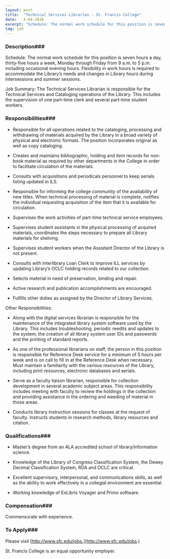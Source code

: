 ```yaml
---
layout: post
title:  "Technical Services Librarian - St. Francis College"
date:   4-04-2016
excerpt: "Schedule: The normal work schedule for this position is seven hours a day, thirty-five hours a week, Monday through Friday from 9 a.m. to 5 p.m. including occasional evening hours. Flexibility in work hours is required to accommodate the Library’s needs and changes in Library hours during intersessions and summer..."
tag: job
---
```


### Description###

Schedule: The normal work schedule for this position is seven hours a day, thirty-five hours a week, Monday through Friday from 9 a.m. to 5 p.m. including occasional evening hours. Flexibility in work hours is required to accommodate the Library’s needs and changes in Library hours during intersessions and summer sessions.
 
Job Summary: The Technical Services Librarian is responsible for the Technical Services and Cataloging operations of the Library.  This includes the supervision of one part-time clerk and several part-time student workers.


### Responsibilities###

* Responsible for all operations related to the cataloging, processing and withdrawing of materials acquired by the Library in a broad variety of physical and electronic formats.  The position incorporates original as well as copy cataloging.

* Creates and maintains bibliographic, holding and item records for non-book material as required by other departments in the College in order to facilitate circulation of the materials. 

* Consults with acquisitions and periodicals personnel to keep serials listing updated in ILS.

* Responsible for informing the college community of the availability of new titles. When technical processing of material is complete, notifies the individual requesting acquisition of the item that it is available for circulation.

* Supervises the work activities of part-time technical service employees.

* Supervises student assistants in the physical processing of acquired materials, coordinates the steps necessary to prepare all Library materials for shelving.

* Supervises student workers when the Assistant Director of the Library is not present.

* Consults with Interlibrary Loan Clerk to improve ILL services by updating Library’s OCLC holding records related to our collection.

* Selects material in need of preservation, binding and repair.

* Active research and publication accomplishments are encouraged.

* Fulfills other duties as assigned by the Director of Library Services.

Other Responsibilities:

* Along with the digital services librarian is responsible for the maintenance of the integrated library system software used by the Library.  This includes troubleshooting, periodic reedits and updates to the system, the creation of all library system user IDs and passwords and the printing of standard reports. 

* As one of the professional librarians on staff, the person in this position is responsible for Reference Desk service for a minimum of 5 hours per week and is on call to fill in at the Reference Desk when necessary.  Must maintain a familiarity with the various resources of the Library, including print resources, electronic databases and serials.

* Serve as a faculty liaison librarian, responsible for collection development in several academic subject areas. This responsibility includes meeting with faculty to review the holdings in the collection and providing assistance in the ordering and weeding of material in those areas.

* Conducts library instruction sessions for classes at the request of faculty.  Instructs students in research methods, library resources and citation.


### Qualifications###

* Master’s degree from an ALA accredited school of library/information science.

* Knowledge of the Library of Congress Classification System, the Dewey Decimal Classification System, RDA and OCLC are critical.

* Excellent supervisory, interpersonal, and communications skills, as well as the ability to work effectively in a collegial environment are essential.

* Working knowledge of ExLibris Voyager and Primo software. 


### Compensation###

Commensurate with experience.






### To Apply###

Please visit [http://www.sfc.edu/jobs.](http://www.sfc.edu/jobs.)

St. Francis College is an equal opportunity employer.





